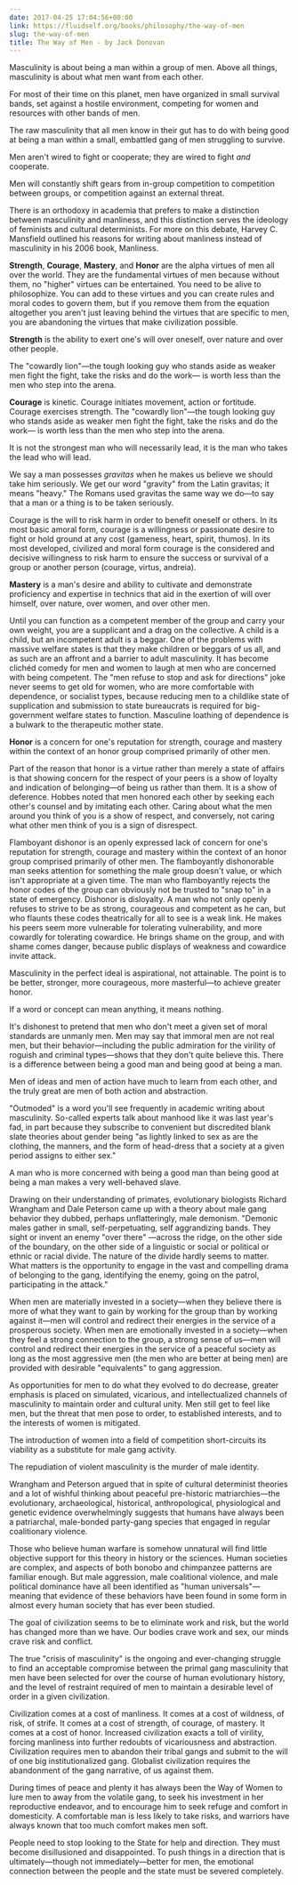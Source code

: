 ```yaml
---
date: 2017-04-25 17:04:56+00:00
link: https://fluidself.org/books/philosophy/the-way-of-men
slug: the-way-of-men
title: The Way of Men - by Jack Donovan
---
```


Masculinity is about being a man within a group of men. Above all things, masculinity is about what men want from each other.

For most of their time on this planet, men have organized in small survival bands, set against a hostile environment, competing for women and resources with other bands of men.

The raw masculinity that all men know in their gut has to do with being good at being a man within a small, embattled gang of men struggling to survive.

Men aren't wired to fight or cooperate; they are wired to fight _and_ cooperate.

Men will constantly shift gears from in-group competition to competition between groups, or competition against an external threat.

There is an orthodoxy in academia that prefers to make a distinction between masculinity and manliness, and this distinction serves the ideology of feminists and cultural determinists. For more on this debate, Harvey C. Mansfield outlined his reasons for writing about manliness instead of masculinity in his 2006 book, Manliness.

**Strength**, **Courage**, **Mastery**, and **Honor** are the alpha virtues of men all over the world. They are the fundamental virtues of men because without them, no "higher" virtues can be entertained. You need to be alive to philosophize. You can add to these virtues and you can create rules and moral codes to govern them, but if you remove them from the equation altogether you aren't just leaving behind the virtues that are specific to men, you are abandoning the virtues that make civilization possible.

**Strength** is the ability to exert one's will over oneself, over nature and over other people.

The "cowardly lion"—the tough looking guy who stands aside as weaker men fight the fight, take the risks and do the work— is worth less than the men who step into the arena.

**Courage** is kinetic. Courage initiates movement, action or fortitude. Courage exercises strength. The "cowardly lion"—the tough looking guy who stands aside as weaker men fight the fight, take the risks and do the work— is worth less than the men who step into the arena.

It is not the strongest man who will necessarily lead, it is the man who takes the lead who will lead.

We say a man possesses _gravitas_ when he makes us believe we should take him seriously. We get our word "gravity" from the Latin gravitas; it means "heavy." The Romans used gravitas the same way we do—to say that a man or a thing is to be taken seriously.

Courage is the will to risk harm in order to benefit oneself or others. In its most basic amoral form, courage is a willingness or passionate desire to fight or hold ground at any cost (gameness, heart, spirit, thumos). In its most developed, civilized and moral form courage is the considered and decisive willingness to risk harm to ensure the success or survival of a group or another person (courage, virtus, andreia).

**Mastery** is a man's desire and ability to cultivate and demonstrate proficiency and expertise in technics that aid in the exertion of will over himself, over nature, over women, and over other men.

Until you can function as a competent member of the group and carry your own weight, you are a supplicant and a drag on the collective. A child is a child, but an incompetent adult is a beggar. One of the problems with massive welfare states is that they make children or beggars of us all, and as such are an affront and a barrier to adult masculinity. It has become clichéd comedy for men and women to laugh at men who are concerned with being competent. The "men refuse to stop and ask for directions" joke never seems to get old for women, who are more comfortable with dependence, or socialist types, because reducing men to a childlike state of supplication and submission to state bureaucrats is required for big-government welfare states to function. Masculine loathing of dependence is a bulwark to the therapeutic mother state.

**Honor** is a concern for one's reputation for strength, courage and mastery within the context of an honor group comprised primarily of other men.

Part of the reason that honor is a virtue rather than merely a state of affairs is that showing concern for the respect of your peers is a show of loyalty and indication of belonging—of being us rather than them. It is a show of deference. Hobbes noted that men honored each other by seeking each other's counsel and by imitating each other. Caring about what the men around you think of you is a show of respect, and conversely, not caring what other men think of you is a sign of disrespect.

Flamboyant dishonor is an openly expressed lack of concern for one's reputation for strength, courage and mastery within the context of an honor group comprised primarily of other men. The flamboyantly dishonorable man seeks attention for something the male group doesn't value, or which isn't appropriate at a given time. The man who flamboyantly rejects the honor codes of the group can obviously not be trusted to "snap to" in a state of emergency. Dishonor is disloyalty. A man who not only openly refuses to strive to be as strong, courageous and competent as he can, but who flaunts these codes theatrically for all to see is a weak link. He makes his peers seem more vulnerable for tolerating vulnerability, and more cowardly for tolerating cowardice. He brings shame on the group, and with shame comes danger, because public displays of weakness and cowardice invite attack.

Masculinity in the perfect ideal is aspirational, not attainable. The point is to be better, stronger, more courageous, more masterful—to achieve greater honor.

If a word or concept can mean anything, it means nothing.

It's dishonest to pretend that men who don't meet a given set of moral standards are unmanly men. Men may say that immoral men are not real men, but their behavior—including the public admiration for the virility of roguish and criminal types—shows that they don't quite believe this. There is a difference between being a good man and being good at being a man.

Men of ideas and men of action have much to learn from each other, and the truly great are men of both action and abstraction.

"Outmoded" is a word you'll see frequently in academic writing about masculinity. So-called experts talk about manhood like it was last year's fad, in part because they subscribe to convenient but discredited blank slate theories about gender being "as lightly linked to sex as are the clothing, the manners, and the form of head-dress that a society at a given period assigns to either sex."

A man who is more concerned with being a good man than being good at being a man makes a very well-behaved slave.

Drawing on their understanding of primates, evolutionary biologists Richard Wrangham and Dale Peterson came up with a theory about male gang behavior they dubbed, perhaps unflatteringly, male demonism. "Demonic males gather in small, self-perpetuating, self aggrandizing bands. They sight or invent an enemy "over there" —across the ridge, on the other side of the boundary, on the other side of a linguistic or social or political or ethnic or racial divide. The nature of the divide hardly seems to matter. What matters is the opportunity to engage in the vast and compelling drama of belonging to the gang, identifying the enemy, going on the patrol, participating in the attack."

When men are materially invested in a society—when they believe there is more of what they want to gain by working for the group than by working against it—men will control and redirect their energies in the service of a prosperous society. When men are emotionally invested in a society—when they feel a strong connection to the group, a strong sense of us—men will control and redirect their energies in the service of a peaceful society as long as the most aggressive men (the men who are better at being men) are provided with desirable "equivalents" to gang aggression.

As opportunities for men to do what they evolved to do decrease, greater emphasis is placed on simulated, vicarious, and intellectualized channels of masculinity to maintain order and cultural unity. Men still get to feel like men, but the threat that men pose to order, to established interests, and to the interests of women is mitigated.

The introduction of women into a field of competition short-circuits its viability as a substitute for male gang activity.

The repudiation of violent masculinity is the murder of male identity.

Wrangham and Peterson argued that in spite of cultural determinist theories and a lot of wishful thinking about peaceful pre-historic matriarchies—the evolutionary, archaeological, historical, anthropological, physiological and genetic evidence overwhelmingly suggests that humans have always been a patriarchal, male-bonded party-gang species that engaged in regular coalitionary violence.

Those who believe human warfare is somehow unnatural will find little objective support for this theory in history or the sciences. Human societies are complex, and aspects of both bonobo and chimpanzee patterns are familiar enough. But male aggression, male coalitional violence, and male political dominance have all been identified as "human universals"—meaning that evidence of these behaviors have been found in some form in almost every human society that has ever been studied.

The goal of civilization seems to be to eliminate work and risk, but the world has changed more than we have. Our bodies crave work and sex, our minds crave risk and conflict.

The true "crisis of masculinity" is the ongoing and ever-changing struggle to find an acceptable compromise between the primal gang masculinity that men have been selected for over the course of human evolutionary history, and the level of restraint required of men to maintain a desirable level of order in a given civilization.

Civilization comes at a cost of manliness. It comes at a cost of wildness, of risk, of strife. It comes at a cost of strength, of courage, of mastery. It comes at a cost of honor. Increased civilization exacts a toll of virility, forcing manliness into further redoubts of vicariousness and abstraction. Civilization requires men to abandon their tribal gangs and submit to the will of one big institutionalized gang. Globalist civilization requires the abandonment of the gang narrative, of us against them.

During times of peace and plenty it has always been the Way of Women to lure men to away from the volatile gang, to seek his investment in her reproductive endeavor, and to encourage him to seek refuge and comfort in domesticity. A comfortable man is less likely to take risks, and warriors have always known that too much comfort makes men soft.

People need to stop looking to the State for help and direction. They must become disillusioned and disappointed. To push things in a direction that is ultimately—though not immediately—better for men, the emotional connection between the people and the state must be severed completely.

